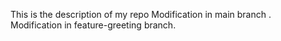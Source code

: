This is the description of my repo
Modification in main branch . 
Modification in feature-greeting branch.

